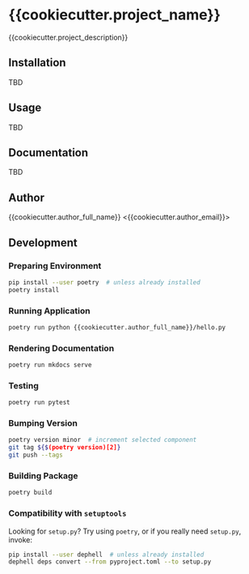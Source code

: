 # {{cookiecutter.project_name}}

{{cookiecutter.project_description}}

## Installation

TBD

## Usage

TBD

## Documentation

TBD

## Author

{{cookiecutter.author_full_name}} <{{cookiecutter.author_email}}>

## Development

### Preparing Environment

```sh
pip install --user poetry  # unless already installed
poetry install
```

### Running Application

```sh
poetry run python {{cookiecutter.author_full_name}}/hello.py
```

### Rendering Documentation

```sh
poetry run mkdocs serve
```

### Testing

```sh
poetry run pytest
```

### Bumping Version

```sh
poetry version minor  # increment selected component
git tag ${$(poetry version)[2]}
git push --tags
```

### Building Package

```sh
poetry build
```

### Compatibility with `setuptools`

Looking for `setup.py`? Try using `poetry`, or if you really need `setup.py`, invoke:

```sh
pip install --user dephell  # unless already installed
dephell deps convert --from pyproject.toml --to setup.py
```
